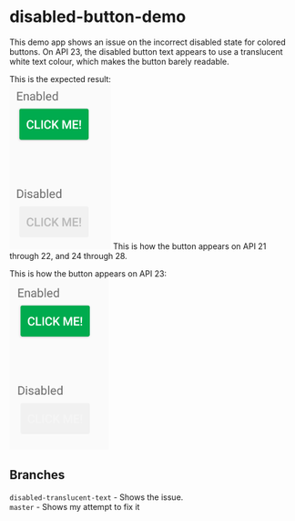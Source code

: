 # disabled-button-demo

This demo app shows an issue on the incorrect disabled state for colored buttons. On API 23, the disabled button text appears to use a translucent white text colour, which makes the button barely readable.

This is the expected result:  
![Expected](https://github.com/zmdominguez/disabled-button-demo/blob/master/Screen%20Shot%202018-09-04%20at%2013.04.57.png)
This is how the button appears on API 21 through 22, and 24 through 28.

This is how the button appears on API 23:  
![API 23](https://github.com/zmdominguez/disabled-button-demo/blob/master/Screen%20Shot%202018-09-04%20at%2013.04.51.png)

## Branches
`disabled-translucent-text` - Shows the issue.  
`master` - Shows my attempt to fix it
